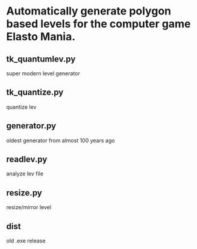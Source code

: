 # Automatically generate polygon based levels for the computer game Elasto Mania.

## tk_quantumlev.py
super modern level generator

## tk_quantize.py
quantize lev

## generator.py
oldest generator from almost 100 years ago

## readlev.py
analyze lev file

## resize.py
resize/mirror level

## dist
old .exe release
